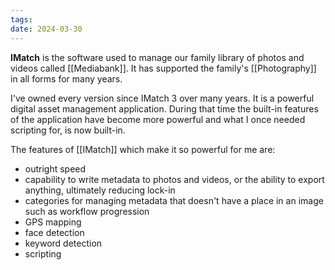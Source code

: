 ```yaml
---
tags: 
date: 2024-03-30
---
```

**IMatch** is the software used to manage our family library of photos and videos called [[Mediabank]]. It has supported the family's [[Photography]] in all forms for many years.

I've owned every version since IMatch 3 over many years. It is a powerful digital asset management application. During that time the built-in features of the application have become more powerful and what I once needed scripting for, is now built-in.

The features of [[IMatch]] which make it so powerful for me are:

- outright speed
- capability to write metadata to photos and videos, or the ability to export anything, ultimately reducing lock-in
- categories for managing metadata that doesn't have a place in an image such as workflow progression
- GPS mapping
- face detection
- keyword detection
- scripting

